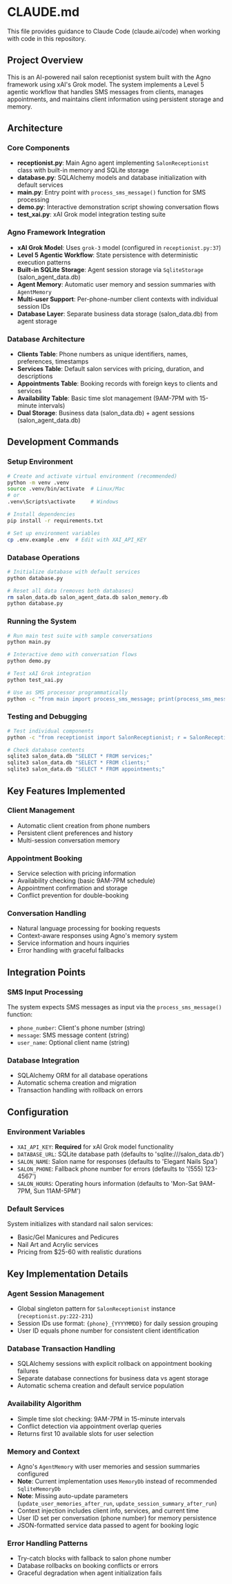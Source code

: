 # CLAUDE.md

This file provides guidance to Claude Code (claude.ai/code) when working with code in this repository.

## Project Overview

This is an AI-powered nail salon receptionist system built with the Agno framework using xAI's Grok model. The system implements a Level 5 agentic workflow that handles SMS messages from clients, manages appointments, and maintains client information using persistent storage and memory.

## Architecture

### Core Components

- **receptionist.py**: Main Agno agent implementing `SalonReceptionist` class with built-in memory and SQLite storage
- **database.py**: SQLAlchemy models and database initialization with default services
- **main.py**: Entry point with `process_sms_message()` function for SMS processing
- **demo.py**: Interactive demonstration script showing conversation flows
- **test_xai.py**: xAI Grok model integration testing suite

### Agno Framework Integration

- **xAI Grok Model**: Uses `grok-3` model (configured in `receptionist.py:37`)
- **Level 5 Agentic Workflow**: State persistence with deterministic execution patterns
- **Built-in SQLite Storage**: Agent session storage via `SqliteStorage` (salon_agent_data.db)
- **Agent Memory**: Automatic user memory and session summaries with `AgentMemory`
- **Multi-user Support**: Per-phone-number client contexts with individual session IDs
- **Database Layer**: Separate business data storage (salon_data.db) from agent storage

### Database Architecture

- **Clients Table**: Phone numbers as unique identifiers, names, preferences, timestamps
- **Services Table**: Default salon services with pricing, duration, and descriptions
- **Appointments Table**: Booking records with foreign keys to clients and services
- **Availability Table**: Basic time slot management (9AM-7PM with 15-minute intervals)
- **Dual Storage**: Business data (salon_data.db) + agent sessions (salon_agent_data.db)

## Development Commands

### Setup Environment
```bash
# Create and activate virtual environment (recommended)
python -m venv .venv
source .venv/bin/activate  # Linux/Mac
# or
.venv\Scripts\activate     # Windows

# Install dependencies
pip install -r requirements.txt

# Set up environment variables
cp .env.example .env  # Edit with XAI_API_KEY
```

### Database Operations
```bash
# Initialize database with default services
python database.py

# Reset all data (removes both databases)
rm salon_data.db salon_agent_data.db salon_memory.db
python database.py
```

### Running the System
```bash
# Run main test suite with sample conversations
python main.py

# Interactive demo with conversation flows
python demo.py

# Test xAI Grok integration
python test_xai.py

# Use as SMS processor programmatically
python -c "from main import process_sms_message; print(process_sms_message('+1234567890', 'I need a manicure', 'Sarah'))"
```

### Testing and Debugging
```bash
# Test individual components
python -c "from receptionist import SalonReceptionist; r = SalonReceptionist(); print('Receptionist initialized')"

# Check database contents
sqlite3 salon_data.db "SELECT * FROM services;"
sqlite3 salon_data.db "SELECT * FROM clients;"
sqlite3 salon_data.db "SELECT * FROM appointments;"
```

## Key Features Implemented

### Client Management
- Automatic client creation from phone numbers
- Persistent client preferences and history
- Multi-session conversation memory

### Appointment Booking
- Service selection with pricing information
- Availability checking (basic 9AM-7PM schedule)
- Appointment confirmation and storage
- Conflict prevention for double-booking

### Conversation Handling
- Natural language processing for booking requests
- Context-aware responses using Agno's memory system
- Service information and hours inquiries
- Error handling with graceful fallbacks

## Integration Points

### SMS Input Processing
The system expects SMS messages as input via the `process_sms_message()` function:
- `phone_number`: Client's phone number (string)
- `message`: SMS message content (string)  
- `user_name`: Optional client name (string)

### Database Integration
- SQLAlchemy ORM for all database operations
- Automatic schema creation and migration
- Transaction handling with rollback on errors

## Configuration

### Environment Variables
- `XAI_API_KEY`: **Required** for xAI Grok model functionality
- `DATABASE_URL`: SQLite database path (defaults to 'sqlite:///salon_data.db')
- `SALON_NAME`: Salon name for responses (defaults to 'Elegant Nails Spa')
- `SALON_PHONE`: Fallback phone number for errors (defaults to '(555) 123-4567')
- `SALON_HOURS`: Operating hours information (defaults to 'Mon-Sat 9AM-7PM, Sun 11AM-5PM')

### Default Services
System initializes with standard nail salon services:
- Basic/Gel Manicures and Pedicures
- Nail Art and Acrylic services
- Pricing from $25-60 with realistic durations

## Key Implementation Details

### Agent Session Management
- Global singleton pattern for `SalonReceptionist` instance (`receptionist.py:222-231`)
- Session IDs use format: `{phone}_{YYYYMMDD}` for daily session grouping
- User ID equals phone number for consistent client identification

### Database Transaction Handling
- SQLAlchemy sessions with explicit rollback on appointment booking failures
- Separate database connections for business data vs agent storage
- Automatic schema creation and default service population

### Availability Algorithm
- Simple time slot checking: 9AM-7PM in 15-minute intervals
- Conflict detection via appointment overlap queries
- Returns first 10 available slots for user selection

### Memory and Context
- Agno's `AgentMemory` with user memories and session summaries configured
- **Note**: Current implementation uses `MemoryDb` instead of recommended `SqliteMemoryDb`
- **Note**: Missing auto-update parameters (`update_user_memories_after_run`, `update_session_summary_after_run`)
- Context injection includes client info, services, and current time
- User ID set per conversation (phone number) for memory persistence
- JSON-formatted service data passed to agent for booking logic

### Error Handling Patterns
- Try-catch blocks with fallback to salon phone number
- Database rollbacks on booking conflicts or errors
- Graceful degradation when agent initialization fails